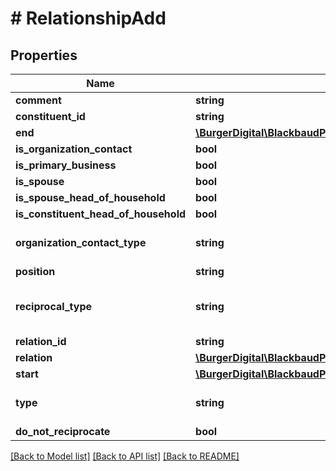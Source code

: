 # # RelationshipAdd

## Properties

Name | Type | Description | Notes
------------ | ------------- | ------------- | -------------
**comment** | **string** | The comment on the relationship. | [optional]
**constituent_id** | **string** | The immutable system record ID of the constituent associated with the relationship. |
**end** | [**\BurgerDigital\BlackbaudPhpSdk\Model\FuzzyDate**](FuzzyDate.md) |  | [optional]
**is_organization_contact** | **bool** | Indicates whether the related individual represents the organization as a contact. Only applies to relationships between organizations and individuals. | [optional]
**is_primary_business** | **bool** | Indicates whether the related organization is the individual&#39;s primary business. Only applies to relationships between organizations and individuals. | [optional]
**is_spouse** | **bool** | Indicates whether the related constituent is the constituent&#39;s spouse. Only applies to relationships between individuals. | [optional]
**is_spouse_head_of_household** | **bool** | Indicates whether the spouse constituent is the head household. Only applies to spousal relationships between individuals. | [optional]
**is_constituent_head_of_household** | **bool** | Indicates whether the constituent is the head of household. Only applies to spousal relationships between individuals. | [optional]
**organization_contact_type** | **string** | Provides context for interactions with the related individual who represents the organization as a contact. Available values are the entries in the &lt;a href&#x3D;\&quot;https://developer.sky.blackbaud.com/docs/services/56b76470069a0509c8f1c5b3/operations/ListOrganizationContactTypes\&quot;&gt;&lt;b&gt;Contact Types&lt;/b&gt;&lt;/a&gt; table. Only applies to relationships between organizations and individuals. | [optional]
**position** | **string** | The individual&#39;s position in the organization. Only applies to relationships between organizations and individuals. Character limit: 50. | [optional]
**reciprocal_type** | **string** | Describes the constituent&#39;s relationship to the related constituent. For example, in a relationship between a male constituent and a female sibling, the reciprocal relationship type would be brother. Available values are the entries in the &lt;a href&#x3D;\&quot;https://developer.sky.blackbaud.com/docs/services/56b76470069a0509c8f1c5b3/operations/ListRelationshipTypes\&quot;&gt;&lt;b&gt;Relationships&lt;/b&gt;&lt;/a&gt; table. | [optional]
**relation_id** | **string** | The immutable system record ID of the related individual or organization. | [optional]
**relation** | [**\BurgerDigital\BlackbaudPhpSdk\Model\NonConstituentAdd**](NonConstituentAdd.md) |  | [optional]
**start** | [**\BurgerDigital\BlackbaudPhpSdk\Model\FuzzyDate**](FuzzyDate.md) |  | [optional]
**type** | **string** | The type of relation that the relationship represents. Available values are the entries in the &lt;a href&#x3D;\&quot;https://developer.sky.blackbaud.com/docs/services/56b76470069a0509c8f1c5b3/operations/ListRelationshipTypes\&quot;&gt;&lt;b&gt;Relationships&lt;/b&gt;&lt;/a&gt; table. | [optional]
**do_not_reciprocate** | **bool** | When set to true, indicates that a reciprocal relationship should not be created. | [optional]

[[Back to Model list]](../../README.md#models) [[Back to API list]](../../README.md#endpoints) [[Back to README]](../../README.md)
